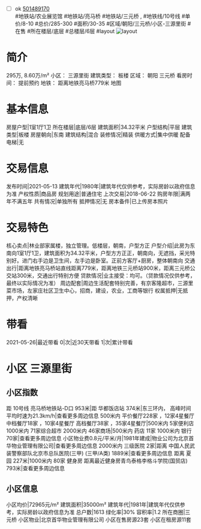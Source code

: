 - [ ] ok [501489170](https://bj.5i5j.com/ershoufang/501489170.html)  
 #地铁站/农业展览馆 #地铁站/亮马桥 #地铁站/三元桥 ,  #地铁线/10号线
#单价/8-10 #总价/285-300 #面积/30-35   #区域/朝阳/三元桥/小区-三源里街 #在售 #所在楼层/底层 #总楼层/6层 #layout 
![layout](http://image2a.5i5j.com/bdir/layout/10421.jpg_P5.jpg) 
# 简介 
 295万,  8.60万/m² 
小区： 三源里街
建筑类型： 板楼
区域： 朝阳 三元桥
看房时间： 提前预约
地铁： 距离地铁亮马桥779米 地图
# 基本信息 
 房屋户型|1室1厅1卫
所在楼层|底层/6层
建筑面积|34.32平米
户型结构|平层
建筑类型|板楼
房屋朝向|东南
建筑结构|混合
装修情况|精装
供暖方式|集中供暖
配备电梯|无
# 交易信息 
 发布时间|2021-05-13
建筑年代|1980年|建筑年代仅供参考，实际房龄以政府信息为准
产权性质|商品房
规划用途|普通住宅
上次交易|2018-06-22
购房年限|满两年不满五年
共有情况|单独所有
抵押情况|无
房本备件|已上传房本照片
# 交易特色 
 核心卖点|林业部家属楼，独立管理。低楼层，朝南，户型方正
户型介绍|此房为东南向1室1厅1卫，建筑面积为34.32平米，户型方方正正，朝南向，无遮挡，采光特别好。进门右手边是卫生间，左手边是卧室。正前方客厅+厨房，整体朝南向
交通出行|距离地铁亮马桥站直线距离779米，距离地铁三元桥站900米，距离三元桥公交站300米，交通出行特别方便
贷款情况|业主接受：均可。（贷款情况仅供参考，最终以实际情况为准）
周边配套|周边生活配套特别完善，有京客隆超市，三源里菜市场，左家庄社区卫生中心，招商，建设，农业，工商等银行
权属抵押|无抵押，产权清晰
# 带看 
 2021-05-26|最近带看	 0|次|近30天带看	 1|次|累计带看
# 小区 三源里街
## 小区指数 
 距 10号线 亮马桥地铁站-D口 953米|距 华都饭店站 374米|东三环内， 高峰时间平均时速为21.3km/h|查看更多周边信息
500米内 平价餐厅228家 ，12家4星餐厅
中档餐厅18家 ，10家4星餐厅
高档餐厅38家 ，35家4星餐厅|500米内 5家便利店
1000米内 71家综合超市
2000米内 46家商场|500米内 药店 11家
1000米内 银行 70家|查看更多周边信息
小区物业费0.8元/平米/月|1981年建成|物业公司为北京首华物业管理有限公司|查看更多周边信息
2000米内 三级医院 2家|距离 中国人民武装警察部队北京市总队医院(三甲) (三甲/A类) 1889米|查看更多周边信息
距离 夏园 227米|1000米内 80家 健身房
距离最近健身房青鸟泰格李格斗学院(国贸店) 793米|查看更多周边信息
## 小区信息 
 小区均价|72965元/m²
建筑面积|35000m²
建筑年代|1981年|建筑年代仅供参考，实际房龄以政府信息为准
总户数|1613
绿化率|30%
容积率|1.2
所在商圈|三元桥
小区物业|北京首华物业管理有限公司
小区在售房源23套
小区在租房源11套
